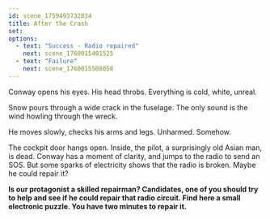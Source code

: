 ```yaml
---
id: scene_1759493732034
title: After the Crash
set:
options:
  - text: "Success - Radio repaired"
    next: scene_1760015401525
  - text: "Failure"
    next: scene_1760015508058
---
```


Conway opens his eyes.
His head throbs.
Everything is cold, white, unreal.

Snow pours through a wide crack in the fuselage.
The only sound is the wind howling through the wreck.

He moves slowly, checks his arms and legs.
Unharmed. Somehow.

The cockpit door hangs open.
Inside, the pilot, a surprisingly old Asian man, is dead.
Conway has a moment of clarity, and jumps to the radio to send an SOS. 
But some sparks of electricity shows that the radio is broken. 
Maybe he could repair it?

**Is our protagonist a skilled repairman? Candidates, one of you should try to help and see if he could repair that radio circuit. Find here a small electronic puzzle. You have two minutes to repair it.**